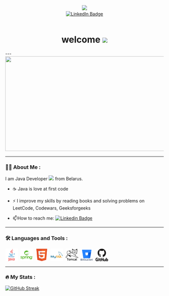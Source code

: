 <div id="header" align="center">
  <img src="https://media.giphy.com/media/BqS4AUPqURExtzytXC/giphy.gif" width="100"/>
</div>

<div id="badges" align="center">
 <a href="linkedin.com/in/alena-bunko-b928851b3">
  <img src="https://img.shields.io/badge/LinkedIn-blue?style=for-the-badge&logo=linkedin&logoColor=white" alt="LinkedIn Badge"/>
  </a>
</div>

<div id="counter" align="center">
<img src="https://komarev.com/ghpvc/?username=your-github-username&style=flat-square&color=blue" alt=""/>
</div>

<div id="welcome" align="center">
<h1>
  welcome
  <img src="https://media.giphy.com/media/hvRJCLFzcasrR4ia7z/giphy.gif" width="30px"/>
</h1>
</div>
---
<div align="center">
  <img src="https://krot.info/uploads/posts/2021-03/1614568984_17-p-devushka-za-kompyuterom-art-kartinki-23.jpg" width="600" height="300"/>
</div>

---

### :woman_technologist: About Me :

I am Java Developer <img src="https://media.giphy.com/media/WUlplcMpOCEmTGBtBW/giphy.gif" width="30"> from Belarus.

- :coffee: Java is love at first code

- :zap: I improve my skills by reading books and solving problems on LeetCode, Codewars, Geeksforgeeks

- :mailbox:How to reach me: [![Linkedin Badge](https://img.shields.io/badge/-AlenaBunko-blue?style=flat&logo=Linkedin&logoColor=white)](linkedin.com/in/alena-bunko-b928851b3)

---

### :hammer_and_wrench: Languages and Tools :

<div>
<img src="https://github.com/devicons/devicon/blob/master/icons/java/java-original-wordmark.svg" title="Java" alt="Java" width="40" height="40"/>&nbsp;
<img src="https://github.com/devicons/devicon/blob/master/icons/spring/spring-original-wordmark.svg" title="Spring" alt="Spring" width="40" height="40"/>&nbsp;
<img src="https://github.com/devicons/devicon/blob/master/icons/html5/html5-original.svg" title="HTML5" alt="HTML" width="40" height="40"/>&nbsp;
<img src="https://github.com/devicons/devicon/blob/master/icons/mysql/mysql-original-wordmark.svg" title="MySQL"  alt="MySQL" width="40" height="40"/>&nbsp;
<img src="https://github.com/devicons/devicon/blob/master/icons/tomcat/tomcat-line-wordmark.svg" title="Tomcat"  alt="Tomcat" width="40" height="40"/>&nbsp;  
<img src="https://github.com/devicons/devicon/blob/1119b9f84c0290e0f0b38982099a2bd027a48bf1/icons/bitbucket/bitbucket-original-wordmark.svg" title="Bitbucket"  alt="Bitbucket" width="40" height="40"/>&nbsp; 
<img src="https://github.com/devicons/devicon/blob/1119b9f84c0290e0f0b38982099a2bd027a48bf1/icons/github/github-original-wordmark.svg"  title="Github"  alt="Github" width="40" height="40"/>&nbsp; 
</div>

---

### :fire: My Stats :

[![GitHub Streak](http://github-readme-streak-stats.herokuapp.com?user=AlenaBunko&theme=dark&background=000000)](https://git.io/streak-stats)
